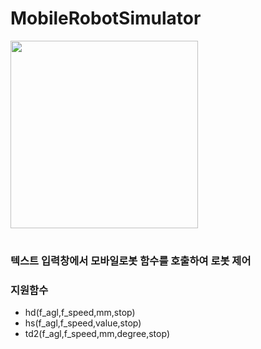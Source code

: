 # MobileRobotSimulator

<img src="image/run.gif" height=300>

#

### 텍스트 입력창에서 모바일로봇 함수를 호출하여 로봇 제어

### 지원함수
- hd(f_agl,f_speed,mm,stop)
- hs(f_agl,f_speed,value,stop)
- td2(f_agl,f_speed,mm,degree,stop)